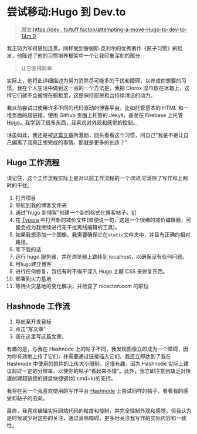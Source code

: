 # 尝试移动:Hugo 到 Dev.to

> 原文:[https://dev . to/tuff facton/attempting-a-move-Hugo-to-dev-to-14m 9](https://dev.to/tuffacton/attempting-a-move-hugo-to-dev-to-14m9)

我正努力写得更加连贯。同样受到詹姆斯·克利尔的优秀著作《原子习惯》的启发，他陈述了他的习惯培养框架中一个让我印象深刻的部分

> 让它变得简单

实际上，他将此详细描述为努力消除尽可能多的干扰和障碍，以养成你想要的习惯。我在个人生活中做到这一点的一个方法是，我把 Clorox 湿巾放在冰箱上，这样它们就不会被埋在橱柜里，这是保持厨房柜台持续清洁的动力。

我以前尝试过使用许多不同的代码驱动的博客平台，比如托管基本的 HTML 和一堆页面的超链接，使用 Github 页面上托管的 Jekyll，甚至在 Firebase 上托管 [Hugo。我学到了很多东西，我喜欢对外观和感觉的控制。](https://nicacton.com/blog/hugo-on-firebase/)

话虽如此，我还是被[这篇文章](https://tjcx.me/posts/consumption-distraction/)所激励，回头看看这个习惯，问自己“我是不是让自己偏离了我真正想完成的事情，那就是更多的创造？”

## [](#hugo-workflow)Hugo 工作流程

请记住，这个工作流程实际上是对以前工作流程的一个*改进*,它消除了写作和上网时的干扰。

1.  打开项目
2.  导航到我的博客文件夹
3.  通过“hugo 新博客”创建一个新的格式化博客帖子。钔
4.  在 [Typora](https://typora.io) 中打开新的减价文件(顺便说一句，这是一个很棒的减价编辑器，可能会成为我继续进行无干扰离线编辑的工具)。
5.  如果我想添加一个图像，我需要确保它在`static`文件夹中，并且有正确的相对路径。
6.  写下我的话
7.  运行 hugo 服务器，并在浏览器上跳转到 localhost，以确保没有任何问题。
8.  用`hugo`建立博客
9.  进行任何修复，包括有时不得不深入 Hugo 主题 CSS 来修复东西。
10.  部署到火力基地
11.  等待火灾基地的变化解决，并检查了 nicacton.com 的职位

## [](#hashnode-workflow)Hashnode 工作流

1.  导航至开发目标
2.  点击“写文章”
3.  我在这里写这篇文章。

有趣的是，与我在 Hashnode 上的帖子不同，我发现图像立即成为一个障碍，因为你有效地上传了它们，并需要通过链接插入它们，我还立即达到了我在 Hashnode 中使用的照片的上传大小限制，这很有趣，因为 Hashnode 实际上建议超过一定的分辨率，以使你的帖子“看起来不错”。此外，我立即注意到缺乏对快速创建超链接的键盘快捷键(如 cmd+k)的支持。

我将在另一个我喜欢使用的写作平台 [Hashnode](https://hashnode.com) 上尝试同样的帖子，看看我的感受和帖子的去向。

最终，我喜欢编辑实际网站代码的粒度和控制，并完全控制外观和感觉，但我认为是时候减少对这些的关注，通过消除障碍，更多地关注我写作的实际内容和一致性。